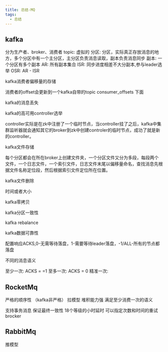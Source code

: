 ```yaml
---
title: 总结-MQ
tags:
  - 总结
---
```




## kafka

分为生产者、broker、消费者
topic: 虚拟的
分区: 分区，实际真正存放消息的地方，多个分区中有一个主分区，主分区负责消息读取，副本负责消息同步
副本: 一个分区有多个副本
AR: 所有副本集合
ISR: 同步进度相差不大分副本,参与leader选举
OSR: AR - ISR

kafka消费者偏移量的存储

消费者的offset会更新到一个kafka自带的topic consumer_offsets 下面   

kafka的消息丢失

kafka的高可用controller选举

controller实际是在zk中注册了一个临时节点，当controller挂了之后，kafka中集群监听器就会通知其它的broker到zk中创建controler的临时节点，成功了就是新的controller。

kafka文件存储

每个分区都会在所在broker上创建文件夹，一个分区文件又分为多段，每段两个文件，一个日志文件，一个索引文件，日志文件末尾以偏移量命名，查找消息先根据文件名称定位段，然后根据索引文件定位所在位置。


kafka文件删除

时间或者大小

kafka零拷贝

kafka分区一致性



kafka rebalance

kafka数据可靠性

配置响应ACKS,0-无需等待落盘，1-需要等待leader落盘，-1/ALL-所有的节点都落盘

不同的消息语义

至少一次: ACKS = =1
至多一次: ACKS = 0
精准一次: 


## RocketMq

严格的顺序性 （kafka非严格）
拉模型
堆积能力强
满足至少消费一次的语义

支持事务消息 保证最终一致性
18个等级的小时延时
可以指定次数和时间的重试
brocker



## RabbitMq

推模型
